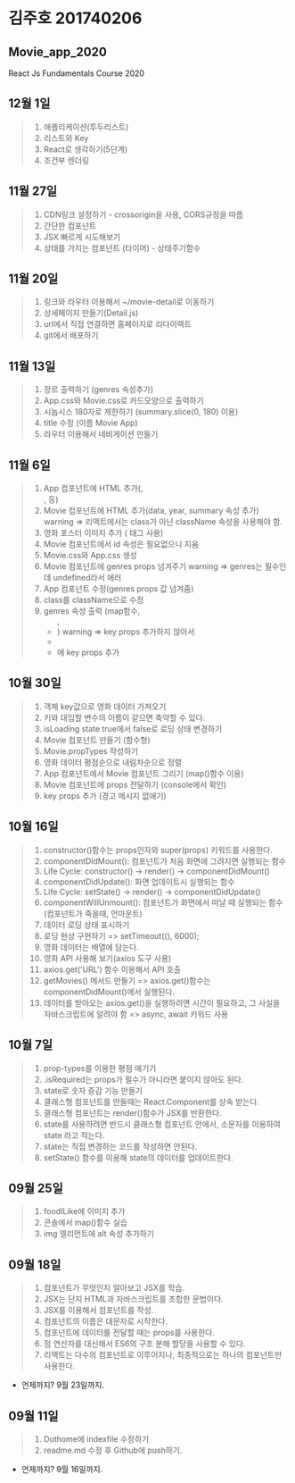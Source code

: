 # 김주호 201740206
## Movie_app_2020
React Js Fundamentals Course 2020

## 12월 1일
>1. 애플리케이션(투두리스트)
>2. 리스트와 Key
>3. React로 생각하기(5단계)
>4. 조건부 렌더링

## 11월 27일
>1. CDN링크 설정하기 - crossorigin을 사용, CORS규정을 따름
>2. 간단한 컴포넌트
>3. JSX 빠르게 시도해보기
>4. 상태를 가지는 컴포넌트 (타이머) - 상태주기함수

## 11월 20일
>1. 링크와 라우터 이용해서 ~/movie-detail로 이동하기
>2. 상세페이지 만들기(Detail.js)
>3. url에서 직접 연결하면 홈페이지로 리다이렉트
>4. git에서 배포하기


## 11월 13일
>1. 장르 출력하기 (genres 속성추가)
>2. App.css와 Movie.css로 카드모양으로 출력하기
>4. 시놉시스 180자로 제한하기 (summary.slice(0, 180) 이용)
>5. title 수정 (이름 Movie App)
>6. 라우터 이용해서 네비게이션 만들기

## 11월 6일
>1. App 컴포넌트에 HTML 추가(<session>, <div>, <span> 등)
>2. Movie 컴포넌트에 HTML 추가(data, year, summary 속성 추가)
    warning => 리액트에서는 class가 아닌 className 속성을 사용해야 함.
>3. 영화 포스터 이미지 추가 (<img> 태그 사용)
>4. Movie 컴포넌트에서 id 속성은 필요없으니 지움
>5. Movie.css와 App.css 생성
>6. Movie 컴포넌트에 genres props 넘겨주기
    warning => genres는 필수인데 undefined라서 에러
>7. App 컴포넌트 수정(genres props 값 넘겨줌)
>8. class를 className으로 수정
>9. genres 속성 출력 (map함수, <ul>, <li>)
    warning => key props 추가하지 않아서
>10. <li>에 key props 추가

## 10월 30일
>1. 객체 key값으로 영화 데이터 가져오기
>2. 키와 대입할 변수의 이름이 같으면 축약할 수 있다.
>3. isLoading state true에서 false로 로딩 상태 변경하기
>4. Movie 컴포넌트 만들기 (함수형)
>5. Movie.propTypes 작성하기
>6. 영화 데이터 평점순으로 내림차순으로 정렬
>7. App 컴포넌트에서 Movie 컴포넌트 그리기 (map()함수 이용)
>8. Movie 컴포넌트에 props 전달하기 (console에서 확인)
>9. key props 추가 (경고 메시지 없애기)


## 10월 16일
>1. constructor()함수는 props인자와 super(props) 키워드를 사용한다.
>2. componentDidMount(): 컴포넌트가 처음 화면에 그려지면 실행되는 함수
>3. Life Cycle: constructor() -> render() -> componentDidMount()
>4. componentDidUpdate(): 화면 업데이트시 실행되는 함수
>5. Life Cycle: setState() -> render() -> componentDidUpdate()
>6. componentWillUnmount(): 컴포넌트가 화면에서 떠날 때 실행되는 함수(컴포넌트가 죽을때, 언마운트)
>7. 데이터 로딩 상태 표시하기
>8. 로딩 현상 구현하기 => setTimeout((), 6000);
>9. 영화 데이터는 배열에 담는다.
>10. 영화 API 사용해 보기(axios 도구 사용)
>11. axios.get('URL') 함수 이용해서 API 호출
>12. getMovies() 메서드 만들기 => axios.get()함수는 componentDidMount()에서 실행된다.
>13. 데이터를 받아오는 axios.get()을 실행하려면 시간이 필요하고, 그 사실을 자바스크립트에 알려야 함 => async, await 키워드 사용



## 10월 7일
>1. prop-types를 이용한 평점 매기기
>2. .isRequired는 props가 필수가 아니라면 붙이지 않아도 된다.
>3. state로 숫자 증감 기능 만들기
>4. 클래스형 컴포넌트를 만들때는 React.Component를 상속 받는다.
>5. 클래스형 컴포넌트는 render()함수가 JSX를 반환한다.
>6. state를 사용하려면 반드시 클래스형 컴포넌트 안에서, 소문자를 이용하여 state 라고 적는다.
>7. state는 직접 변경하는 코드를 작성하면 안된다.
>8. setState() 함수를 이용해 state의 데이터를 업데이트한다.


## 09월 25일
>1. foodILike에 이미지 추가
>2. 콘솔에서 map()함수 실습
>3. img 엘리먼트에 alt 속성 추가하기


## 09월 18일
>1. 컴포넌트가 무엇인지 알아보고 JSX를 학습.
>2. JSX는 단지 HTML과 자바스크립트를 조합한 문법이다.
>3. JSX를 이용해서 컴포넌트를 작성.
>4. 컴포넌트의 이름은 대문자로 시작한다.
>5. 컴포넌트에 데이터를 전달할 때는 props를 사용한다.
>6. 점 연산자를 대신해서 ES6의 구조 분해 할당을 사용할 수 있다.
>7. 리액트는 다수의 컴포넌트로 이루어지나, 최종적으로는 하나의 컴포넌트만 사용한다.
* 언제까지? 9월 23일까지.

## 09월 11일
>1. Dothome에 indexfile 수정하기
>2. readme.md 수정 후 Github에 push하기.
* 언제까지? 9월 16일까지.